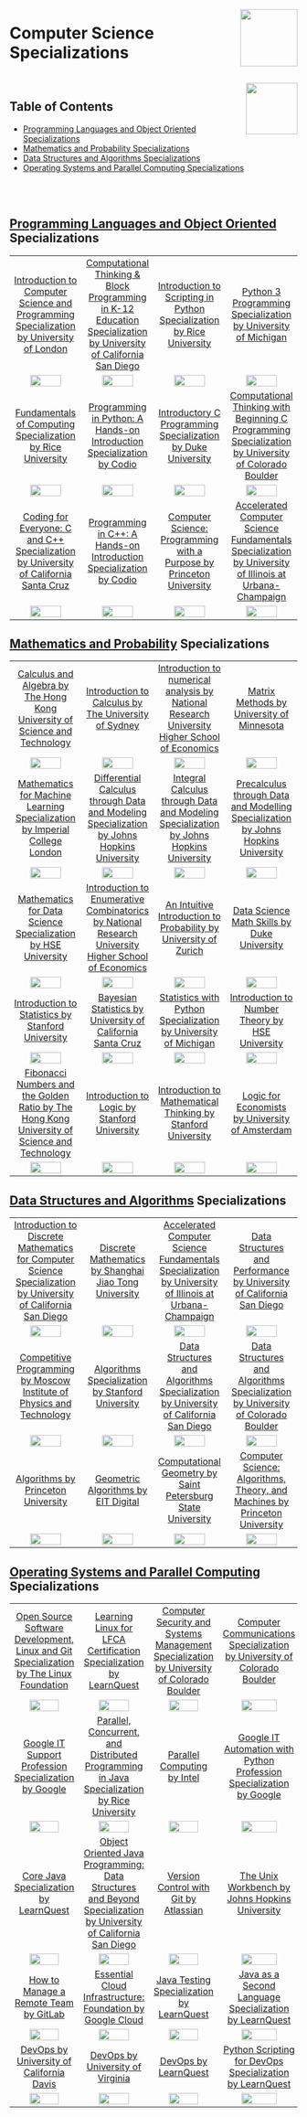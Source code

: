 <img align="right" width="100" src="https://github.com/cs-MohamedAyman/cs-MohamedAyman/blob/main/repos-logos/coursera.jpg"></img>

# Computer Science Specializations

<br>
<img align="right" width="90" height="90" src="https://github.com/cs-MohamedAyman/cs-MohamedAyman/blob/main/repos-logos/agenda.jpg">

## Table of Contents
  * [Programming Languages and Object Oriented Specializations](#Programming-Languages-and-Object-Oriented-Specializations)
  * [Mathematics and Probability Specializations](#Mathematics-and-Probability-Specializations)
  * [Data Structures and Algorithms Specializations](#Data-Structures-and-Algorithms-Specializations)
  * [Operating Systems and Parallel Computing Specializations](#Operating-Systems-and-Parallel-Computing-Specializations)

<br><br>

## [Programming Languages and Object Oriented](https://github.com/cs-MohamedAyman/eLearning-Platforms/tree/master/Coursera-Specializations/Computer-Science/Programming-Languages-and-Object-Oriented/README.md) Specializations

<table>
    <tbody>
        <tr>
<td align=center width="25%"><a href="https://github.com/cs-MohamedAyman/eLearning-Platforms/tree/master/Coursera-Specializations/Computer-Science/Programming-Languages-and-Object-Oriented/README.md">Introduction to Computer Science and Programming Specialization by University of London</a></td>
<td align=center width="25%"><a href="https://github.com/cs-MohamedAyman/eLearning-Platforms/tree/master/Coursera-Specializations/Computer-Science/Programming-Languages-and-Object-Oriented/README.md">Computational Thinking & Block Programming in K-12 Education Specialization by University of California San Diego</a></td>
<td align=center width="25%"><a href="https://github.com/cs-MohamedAyman/eLearning-Platforms/tree/master/Coursera-Specializations/Computer-Science/Programming-Languages-and-Object-Oriented/README.md">Introduction to Scripting in Python Specialization by Rice University</a></td>
<td align=center width="25%"><a href="https://github.com/cs-MohamedAyman/eLearning-Platforms/tree/master/Coursera-Specializations/Computer-Science/Programming-Languages-and-Object-Oriented/README.md">Python 3 Programming Specialization by University of Michigan</a></td>
        </tr>
        <tr>
<td align=center width="25%"><img src="https://github.com/cs-MohamedAyman/eLearning-Platforms/blob/master/Coursera-Specializations/org-logos/university%20of%20london.jpg" width="70%"></img></td>
<td align=center width="25%"><img src="https://github.com/cs-MohamedAyman/eLearning-Platforms/blob/master/Coursera-Specializations/org-logos/university%20of%20california%20san%20diego.jpg" width="70%"></img></td>
<td align=center width="25%"><img src="https://github.com/cs-MohamedAyman/eLearning-Platforms/blob/master/Coursera-Specializations/org-logos/rice%20university.jpg" width="70%"></img></td>
<td align=center width="25%"><img src="https://github.com/cs-MohamedAyman/eLearning-Platforms/blob/master/Coursera-Specializations/org-logos/university%20of%20michigan.jpg" width="70%"></img></td>
        </tr>
        <tr>
<td align=center width="25%"><a href="https://github.com/cs-MohamedAyman/eLearning-Platforms/tree/master/Coursera-Specializations/Computer-Science/Programming-Languages-and-Object-Oriented/README.md">Fundamentals of Computing Specialization by Rice University</a></td>
<td align=center width="25%"><a href="https://github.com/cs-MohamedAyman/eLearning-Platforms/tree/master/Coursera-Specializations/Computer-Science/Programming-Languages-and-Object-Oriented/README.md">Programming in Python: A Hands-on Introduction Specialization by Codio</a></td>
<td align=center width="25%"><a href="https://github.com/cs-MohamedAyman/eLearning-Platforms/tree/master/Coursera-Specializations/Computer-Science/Programming-Languages-and-Object-Oriented/README.md">Introductory C Programming Specialization by Duke University</a></td>
<td align=center width="25%"><a href="https://github.com/cs-MohamedAyman/eLearning-Platforms/tree/master/Coursera-Specializations/Computer-Science/Programming-Languages-and-Object-Oriented/README.md">Computational Thinking with Beginning C Programming Specialization by University of Colorado Boulder</a></td>
        </tr>
        <tr>
<td align=center width="25%"><img src="https://github.com/cs-MohamedAyman/eLearning-Platforms/blob/master/Coursera-Specializations/org-logos/rice%20university.jpg" width="70%"></img></td>
<td align=center width="25%"><img src="https://github.com/cs-MohamedAyman/eLearning-Platforms/blob/master/Coursera-Specializations/org-logos/codio.jpg" width="70%"></img></td>
<td align=center width="25%"><img src="https://github.com/cs-MohamedAyman/eLearning-Platforms/blob/master/Coursera-Specializations/org-logos/duke%20university.jpg" width="70%"></img></td>
<td align=center width="25%"><img src="https://github.com/cs-MohamedAyman/eLearning-Platforms/blob/master/Coursera-Specializations/org-logos/university%20of%20colorado%20boulder.jpg" width="70%"></img></td>
        </tr>
        <tr>
<td align=center width="25%"><a href="https://github.com/cs-MohamedAyman/eLearning-Platforms/tree/master/Coursera-Specializations/Computer-Science/Programming-Languages-and-Object-Oriented/README.md">Coding for Everyone: C and C++ Specialization by University of California Santa Cruz</a></td>
<td align=center width="25%"><a href="https://github.com/cs-MohamedAyman/eLearning-Platforms/tree/master/Coursera-Specializations/Computer-Science/Programming-Languages-and-Object-Oriented/README.md">Programming in C++: A Hands-on Introduction Specialization by Codio</a></td>
<td align=center width="25%"><a href="https://github.com/cs-MohamedAyman/eLearning-Platforms/tree/master/Coursera-Specializations/Computer-Science/Programming-Languages-and-Object-Oriented/README.md">Computer Science: Programming with a Purpose by Princeton University</a></td>
<td align=center width="25%"><a href="https://github.com/cs-MohamedAyman/eLearning-Platforms/tree/master/Coursera-Specializations/Computer-Science/Programming-Languages-and-Object-Oriented/README.md">Accelerated Computer Science Fundamentals Specialization by University of Illinois at Urbana-Champaign</a></td>
        </tr>
        <tr>
<td align=center width="25%"><img src="https://github.com/cs-MohamedAyman/eLearning-Platforms/blob/master/Coursera-Specializations/org-logos/university%20of%20california%20santa%20cruz.jpg" width="70%"></img></td>
<td align=center width="25%"><img src="https://github.com/cs-MohamedAyman/eLearning-Platforms/blob/master/Coursera-Specializations/org-logos/codio.jpg" width="70%"></img></td>
<td align=center width="25%"><img src="https://github.com/cs-MohamedAyman/eLearning-Platforms/blob/master/Coursera-Specializations/org-logos/princeton%20university.jpg" width="70%"></img></td>
<td align=center width="25%"><img src="https://github.com/cs-MohamedAyman/eLearning-Platforms/blob/master/Coursera-Specializations/org-logos/university%20of%20illinois%20at%20urbana-champaign.jpg" width="70%"></img></td>
        </tr>
    </tbody>
</table>

## [Mathematics and Probability](https://github.com/cs-MohamedAyman/eLearning-Platforms/tree/master/Coursera-Specializations/Computer-Science/Mathematics-and-Probability/README.md) Specializations

<table>
    <tbody>
        <tr>
<td align=center width="25%"><a href="https://github.com/cs-MohamedAyman/eLearning-Platforms/tree/master/Coursera-Specializations/Computer-Science/Mathematics-and-Probability/README.md">Calculus and Algebra by The Hong Kong University of Science and Technology</a></td>
<td align=center width="25%"><a href="https://github.com/cs-MohamedAyman/eLearning-Platforms/tree/master/Coursera-Specializations/Computer-Science/Mathematics-and-Probability/README.md">Introduction to Calculus by The University of Sydney</a></td>
<td align=center width="25%"><a href="https://github.com/cs-MohamedAyman/eLearning-Platforms/tree/master/Coursera-Specializations/Computer-Science/Mathematics-and-Probability/README.md">Introduction to numerical analysis by National Research University Higher School of Economics</a></td>
<td align=center width="25%"><a href="https://github.com/cs-MohamedAyman/eLearning-Platforms/tree/master/Coursera-Specializations/Computer-Science/Mathematics-and-Probability/README.md">Matrix Methods by University of Minnesota</a></td>
        </tr>
        <tr>
<td align=center width="25%"><img src="https://github.com/cs-MohamedAyman/eLearning-Platforms/blob/master/Coursera-Specializations/org-logos/the%20hong%20kong%20university%20of%20science%20and%20technology.jpg" width="70%"></img></td>
<td align=center width="25%"><img src="https://github.com/cs-MohamedAyman/eLearning-Platforms/blob/master/Coursera-Specializations/org-logos/the%20university%20of%20sydney.jpg" width="70%"></img></td>
<td align=center width="25%"><img src="https://github.com/cs-MohamedAyman/eLearning-Platforms/blob/master/Coursera-Specializations/org-logos/national%20research%20university%20higher%20school%20of%20economics.jpg" width="70%"></img></td>
<td align=center width="25%"><img src="https://github.com/cs-MohamedAyman/eLearning-Platforms/blob/master/Coursera-Specializations/org-logos/university%20of%20minnesota.jpg" width="70%"></img></td>
        </tr>
        <tr>
<td align=center width="25%"><a href="https://github.com/cs-MohamedAyman/eLearning-Platforms/tree/master/Coursera-Specializations/Computer-Science/Mathematics-and-Probability/README.md">Mathematics for Machine Learning Specialization by Imperial College London</a></td>
<td align=center width="25%"><a href="https://github.com/cs-MohamedAyman/eLearning-Platforms/tree/master/Coursera-Specializations/Computer-Science/Mathematics-and-Probability/README.md">Differential Calculus through Data and Modeling Specialization by Johns Hopkins University</a></td>
<td align=center width="25%"><a href="https://github.com/cs-MohamedAyman/eLearning-Platforms/tree/master/Coursera-Specializations/Computer-Science/Mathematics-and-Probability/README.md">Integral Calculus through Data and Modeling Specialization by Johns Hopkins University</a></td>
<td align=center width="25%"><a href="https://github.com/cs-MohamedAyman/eLearning-Platforms/tree/master/Coursera-Specializations/Computer-Science/Mathematics-and-Probability/README.md">Precalculus through Data and Modelling Specialization by Johns Hopkins University</a></td>
        </tr>
        <tr>
<td align=center width="25%"><img src="https://github.com/cs-MohamedAyman/eLearning-Platforms/blob/master/Coursera-Specializations/org-logos/imperial%20college%20london.jpg" width="70%"></img></td>
<td align=center width="25%"><img src="https://github.com/cs-MohamedAyman/eLearning-Platforms/blob/master/Coursera-Specializations/org-logos/johns%20hopkins%20university.jpg" width="70%"></img></td>
<td align=center width="25%"><img src="https://github.com/cs-MohamedAyman/eLearning-Platforms/blob/master/Coursera-Specializations/org-logos/johns%20hopkins%20university.jpg" width="70%"></img></td>
<td align=center width="25%"><img src="https://github.com/cs-MohamedAyman/eLearning-Platforms/blob/master/Coursera-Specializations/org-logos/johns%20hopkins%20university.jpg" width="70%"></img></td>
        </tr>
        <tr>
<td align=center width="25%"><a href="https://github.com/cs-MohamedAyman/eLearning-Platforms/tree/master/Coursera-Specializations/Computer-Science/Mathematics-and-Probability/README.md">Mathematics for Data Science Specialization by HSE University</a></td>
<td align=center width="25%"><a href="https://github.com/cs-MohamedAyman/eLearning-Platforms/tree/master/Coursera-Specializations/Computer-Science/Mathematics-and-Probability/README.md">Introduction to Enumerative Combinatorics by National Research University Higher School of Economics</a></td>
<td align=center width="25%"><a href="https://github.com/cs-MohamedAyman/eLearning-Platforms/tree/master/Coursera-Specializations/Computer-Science/Mathematics-and-Probability/README.md">An Intuitive Introduction to Probability by University of Zurich</a></td>
<td align=center width="25%"><a href="https://github.com/cs-MohamedAyman/eLearning-Platforms/tree/master/Coursera-Specializations/Computer-Science/Mathematics-and-Probability/README.md">Data Science Math Skills by Duke University</a></td>
        </tr>
        <tr>
<td align=center width="25%"><img src="https://github.com/cs-MohamedAyman/eLearning-Platforms/blob/master/Coursera-Specializations/org-logos/national%20research%20university%20higher%20school%20of%20economics.jpg" width="70%"></img></td>
<td align=center width="25%"><img src="https://github.com/cs-MohamedAyman/eLearning-Platforms/blob/master/Coursera-Specializations/org-logos/national%20research%20university%20higher%20school%20of%20economics.jpg" width="70%"></img></td>
<td align=center width="25%"><img src="https://github.com/cs-MohamedAyman/eLearning-Platforms/blob/master/Coursera-Specializations/org-logos/university%20of%20zurich.jpg" width="70%"></img></td>
<td align=center width="25%"><img src="https://github.com/cs-MohamedAyman/eLearning-Platforms/blob/master/Coursera-Specializations/org-logos/duke%20university.jpg" width="70%"></img></td>
        </tr>
        <tr>
<td align=center width="25%"><a href="https://github.com/cs-MohamedAyman/eLearning-Platforms/tree/master/Coursera-Specializations/Computer-Science/Mathematics-and-Probability/README.md">Introduction to Statistics by Stanford University</a></td>
<td align=center width="25%"><a href="https://github.com/cs-MohamedAyman/eLearning-Platforms/tree/master/Coursera-Specializations/Computer-Science/Mathematics-and-Probability/README.md">Bayesian Statistics by University of California Santa Cruz</a></td>
<td align=center width="25%"><a href="https://github.com/cs-MohamedAyman/eLearning-Platforms/tree/master/Coursera-Specializations/Computer-Science/Mathematics-and-Probability/README.md">Statistics with Python Specialization by University of Michigan</a></td>
<td align=center width="25%"><a href="https://github.com/cs-MohamedAyman/eLearning-Platforms/tree/master/Coursera-Specializations/Computer-Science/Mathematics-and-Probability/README.md">Introduction to Number Theory by HSE University</a></td>
        </tr>
        <tr>
<td align=center width="25%"><img src="https://github.com/cs-MohamedAyman/eLearning-Platforms/blob/master/Coursera-Specializations/org-logos/stanford%20university.jpg" width="70%"></img></td>
<td align=center width="25%"><img src="https://github.com/cs-MohamedAyman/eLearning-Platforms/blob/master/Coursera-Specializations/org-logos/university%20of%20california%20santa%20cruz.jpg" width="70%"></img></td>
<td align=center width="25%"><img src="https://github.com/cs-MohamedAyman/eLearning-Platforms/blob/master/Coursera-Specializations/org-logos/university%20of%20michigan.jpg" width="70%"></img></td>
<td align=center width="25%"><img src="https://github.com/cs-MohamedAyman/eLearning-Platforms/blob/master/Coursera-Specializations/org-logos/hse%20university.jpg" width="70%"></img></td>
        </tr>
        <tr>
<td align=center width="25%"><a href="https://github.com/cs-MohamedAyman/eLearning-Platforms/tree/master/Coursera-Specializations/Computer-Science/Mathematics-and-Probability/README.md">Fibonacci Numbers and the Golden Ratio by The Hong Kong University of Science and Technology</a></td>
<td align=center width="25%"><a href="https://github.com/cs-MohamedAyman/eLearning-Platforms/tree/master/Coursera-Specializations/Computer-Science/Mathematics-and-Probability/README.md">Introduction to Logic by Stanford University</a></td>
<td align=center width="25%"><a href="https://github.com/cs-MohamedAyman/eLearning-Platforms/tree/master/Coursera-Specializations/Computer-Science/Mathematics-and-Probability/README.md">Introduction to Mathematical Thinking by Stanford University</a></td>
<td align=center width="25%"><a href="https://github.com/cs-MohamedAyman/eLearning-Platforms/tree/master/Coursera-Specializations/Computer-Science/Mathematics-and-Probability/README.md">Logic for Economists by University of Amsterdam</a></td>
        </tr>
        <tr>
<td align=center width="25%"><img src="https://github.com/cs-MohamedAyman/eLearning-Platforms/blob/master/Coursera-Specializations/org-logos/the%20hong%20kong%20university%20of%20science%20and%20technology.jpg" width="70%"></img></td>
<td align=center width="25%"><img src="https://github.com/cs-MohamedAyman/eLearning-Platforms/blob/master/Coursera-Specializations/org-logos/stanford%20university.jpg" width="70%"></img></td>
<td align=center width="25%"><img src="https://github.com/cs-MohamedAyman/eLearning-Platforms/blob/master/Coursera-Specializations/org-logos/stanford%20university.jpg" width="70%"></img></td>
<td align=center width="25%"><img src="https://github.com/cs-MohamedAyman/eLearning-Platforms/blob/master/Coursera-Specializations/org-logos//university%20of%20amsterdam.jpg" width="70%"></img></td>
        </tr>
    </tbody>
</table>

## [Data Structures and Algorithms](https://github.com/cs-MohamedAyman/eLearning-Platforms/tree/master/Coursera-Specializations/Computer-Science/Data-Structures-and-Algorithms/README.md) Specializations

<table>
    <tbody>
        <tr>
<td align=center width="25%"><a href="https://github.com/cs-MohamedAyman/eLearning-Platforms/tree/master/Coursera-Specializations/Computer-Science/Data-Structures-and-Algorithms/README.md">Introduction to Discrete Mathematics for Computer Science Specialization by University of California San Diego</a></td>
<td align=center width="25%"><a href="https://github.com/cs-MohamedAyman/eLearning-Platforms/tree/master/Coursera-Specializations/Computer-Science/Data-Structures-and-Algorithms/README.md">Discrete Mathematics by Shanghai Jiao Tong University</a></td>
<td align=center width="25%"><a href="https://github.com/cs-MohamedAyman/eLearning-Platforms/tree/master/Coursera-Specializations/Computer-Science/Data-Structures-and-Algorithms/README.md">Accelerated Computer Science Fundamentals Specialization by University of Illinois at Urbana-Champaign</a></td>
<td align=center width="25%"><a href="https://github.com/cs-MohamedAyman/eLearning-Platforms/tree/master/Coursera-Specializations/Computer-Science/Data-Structures-and-Algorithms/README.md">Data Structures and Performance by University of California San Diego</a></td>
        </tr>
        <tr>
<td align=center width="25%"><img src="https://github.com/cs-MohamedAyman/eLearning-Platforms/blob/master/Coursera-Specializations/org-logos/university%20of%20california%20san%20diego.jpg" width="70%"></img></td>
<td align=center width="25%"><img src="https://github.com/cs-MohamedAyman/eLearning-Platforms/blob/master/Coursera-Specializations/org-logos/shanghai%20jiao%20tong%20university.jpg" width="70%"></img></td>
<td align=center width="25%"><img src="https://github.com/cs-MohamedAyman/eLearning-Platforms/blob/master/Coursera-Specializations/org-logos/university%20of%20illinois%20at%20urbana-champaign.jpg" width="70%"></img></td>
<td align=center width="25%"><img src="https://github.com/cs-MohamedAyman/eLearning-Platforms/blob/master/Coursera-Specializations/org-logos/university%20of%20california%20san%20diego.jpg" width="70%"></img></td>
        </tr>
        <tr>
<td align=center width="25%"><a href="https://github.com/cs-MohamedAyman/eLearning-Platforms/tree/master/Coursera-Specializations/Computer-Science/Data-Structures-and-Algorithms/README.md">Competitive Programming by Moscow Institute of Physics and Technology</a></td>
<td align=center width="25%"><a href="https://github.com/cs-MohamedAyman/eLearning-Platforms/tree/master/Coursera-Specializations/Computer-Science/Data-Structures-and-Algorithms/README.md">Algorithms Specialization by Stanford University</a></td>
<td align=center width="25%"><a href="https://github.com/cs-MohamedAyman/eLearning-Platforms/tree/master/Coursera-Specializations/Computer-Science/Data-Structures-and-Algorithms/README.md">Data Structures and Algorithms Specialization by University of California San Diego</a></td>
<td align=center width="25%"><a href="https://github.com/cs-MohamedAyman/eLearning-Platforms/tree/master/Coursera-Specializations/Computer-Science/Data-Structures-and-Algorithms/README.md">Data Structures and Algorithms Specialization by University of Colorado Boulder</a></td>
        </tr>
        <tr>
<td align=center width="25%"><img src="https://github.com/cs-MohamedAyman/eLearning-Platforms/blob/master/Coursera-Specializations/org-logos/moscow%20institute%20of%20physics%20and%20technology.jpg" width="70%"></img></td>
<td align=center width="25%"><img src="https://github.com/cs-MohamedAyman/eLearning-Platforms/blob/master/Coursera-Specializations/org-logos/stanford%20university.jpg" width="70%"></img></td>
<td align=center width="25%"><img src="https://github.com/cs-MohamedAyman/eLearning-Platforms/blob/master/Coursera-Specializations/org-logos/university%20of%20california%20san%20diego.jpg" width="70%"></img></td>
<td align=center width="25%"><img src="https://github.com/cs-MohamedAyman/eLearning-Platforms/blob/master/Coursera-Specializations/org-logos/university%20of%20colorado%20boulder.jpg" width="70%"></img></td>
        </tr>
        <tr>
<td align=center width="25%"><a href="https://github.com/cs-MohamedAyman/eLearning-Platforms/tree/master/Coursera-Specializations/Computer-Science/Data-Structures-and-Algorithms/README.md">Algorithms by Princeton University</a></td>
<td align=center width="25%"><a href="https://github.com/cs-MohamedAyman/eLearning-Platforms/tree/master/Coursera-Specializations/Computer-Science/Data-Structures-and-Algorithms/README.md">Geometric Algorithms by EIT Digital</a></td>
<td align=center width="25%"><a href="https://github.com/cs-MohamedAyman/eLearning-Platforms/tree/master/Coursera-Specializations/Computer-Science/Data-Structures-and-Algorithms/README.md">Computational Geometry by Saint Petersburg State University</a></td>
<td align=center width="25%"><a href="https://github.com/cs-MohamedAyman/eLearning-Platforms/tree/master/Coursera-Specializations/Computer-Science/Data-Structures-and-Algorithms/README.md">Computer Science: Algorithms, Theory, and Machines by Princeton University</a></td>
        </tr>
        <tr>
<td align=center width="25%"><img src="https://github.com/cs-MohamedAyman/eLearning-Platforms/blob/master/Coursera-Specializations/org-logos/princeton%20university.jpg" width="70%"></img></td>
<td align=center width="25%"><img src="https://github.com/cs-MohamedAyman/eLearning-Platforms/blob/master/Coursera-Specializations/org-logos/eit%20digital.jpg" width="70%"></img></td>
<td align=center width="25%"><img src="https://github.com/cs-MohamedAyman/eLearning-Platforms/blob/master/Coursera-Specializations/org-logos/saint%20petersburg%20state%20university.jpg" width="70%"></img></td>
<td align=center width="25%"><img src="https://github.com/cs-MohamedAyman/eLearning-Platforms/blob/master/Coursera-Specializations/org-logos/princeton%20university.jpg" width="70%"></img></td>
        </tr>
    </tbody>
</table>

## [Operating Systems and Parallel Computing](https://github.com/cs-MohamedAyman/eLearning-Platforms/tree/master/Coursera-Specializations/Computer-Science/Operating-Systems-and-Parallel-Computing/README.md) Specializations

<table>
    <tbody>
        <tr>
<td align=center width="25%"><a href="https://github.com/cs-MohamedAyman/eLearning-Platforms/tree/master/Coursera-Specializations/Computer-Science/Operating-Systems-and-Parallel-Computing/README.md">Open Source Software Development, Linux and Git Specialization by The Linux Foundation</a></td>
<td align=center width="25%"><a href="https://github.com/cs-MohamedAyman/eLearning-Platforms/tree/master/Coursera-Specializations/Computer-Science/Operating-Systems-and-Parallel-Computing/README.md">Learning Linux for LFCA Certification Specialization by LearnQuest</a></td>
<td align=center width="25%"><a href="https://github.com/cs-MohamedAyman/eLearning-Platforms/tree/master/Coursera-Specializations/Computer-Science/Operating-Systems-and-Parallel-Computing/README.md">Computer Security and Systems Management Specialization by University of Colorado Boulder</a></td>
<td align=center width="25%"><a href="https://github.com/cs-MohamedAyman/eLearning-Platforms/tree/master/Coursera-Specializations/Computer-Science/Operating-Systems-and-Parallel-Computing/README.md">Computer Communications Specialization by University of Colorado Boulder</a></td>
        </tr>
        <tr>
<td align=center width="25%"><img src="https://github.com/cs-MohamedAyman/eLearning-Platforms/blob/master/Coursera-Specializations/org-logos/the%20linux%20foundation.jpg" width="70%"></img></td>
<td align=center width="25%"><img src="https://github.com/cs-MohamedAyman/eLearning-Platforms/blob/master/Coursera-Specializations/org-logos/learnquest.jpg" width="70%"></img></td>
<td align=center width="25%"><img src="https://github.com/cs-MohamedAyman/eLearning-Platforms/blob/master/Coursera-Specializations/org-logos/university%20of%20colorado%20boulder.jpg" width="70%"></img></td>
<td align=center width="25%"><img src="https://github.com/cs-MohamedAyman/eLearning-Platforms/blob/master/Coursera-Specializations/org-logos/university%20of%20colorado%20boulder.jpg" width="70%"></img></td>
        </tr>
        <tr>
<td align=center width="25%"><a href="https://github.com/cs-MohamedAyman/eLearning-Platforms/tree/master/Coursera-Specializations/Computer-Science/Operating-Systems-and-Parallel-Computing/README.md">Google IT Support Profession Specialization by Google</a></td>
<td align=center width="25%"><a href="https://github.com/cs-MohamedAyman/eLearning-Platforms/tree/master/Coursera-Specializations/Computer-Science/Operating-Systems-and-Parallel-Computing/README.md">Parallel, Concurrent, and Distributed Programming in Java Specialization by Rice University</a></td>
<td align=center width="25%"><a href="https://github.com/cs-MohamedAyman/eLearning-Platforms/tree/master/Coursera-Specializations/Computer-Science/Operating-Systems-and-Parallel-Computing/README.md">Parallel Computing by Intel</a></td>
<td align=center width="25%"><a href="https://github.com/cs-MohamedAyman/eLearning-Platforms/tree/master/Coursera-Specializations/Computer-Science/Operating-Systems-and-Parallel-Computing/README.md">Google IT Automation with Python Profession Specialization by Google</a></td>
        </tr>
        <tr>
<td align=center width="25%"><img src="https://github.com/cs-MohamedAyman/eLearning-Platforms/blob/master/Coursera-Specializations/org-logos/google.jpg" width="70%"></img></td>
<td align=center width="25%"><img src="https://github.com/cs-MohamedAyman/eLearning-Platforms/blob/master/Coursera-Specializations/org-logos/rice%20university.jpg" width="70%"></img></td>
<td align=center width="25%"><img src="https://github.com/cs-MohamedAyman/eLearning-Platforms/blob/master/Coursera-Specializations/org-logos/intel.jpg" width="70%"></img></td>
<td align=center width="25%"><img src="https://github.com/cs-MohamedAyman/eLearning-Platforms/blob/master/Coursera-Specializations/org-logos/google.jpg" width="70%"></img></td>
        </tr>
        <tr>
<td align=center width="25%"><a href="https://github.com/cs-MohamedAyman/eLearning-Platforms/tree/master/Coursera-Specializations/Computer-Science/Operating-Systems-and-Parallel-Computing/README.md">Core Java Specialization by LearnQuest</a></td>
<td align=center width="25%"><a href="https://github.com/cs-MohamedAyman/eLearning-Platforms/tree/master/Coursera-Specializations/Computer-Science/Operating-Systems-and-Parallel-Computing/README.md">Object Oriented Java Programming: Data Structures and Beyond Specialization by University of California San Diego</a></td>
<td align=center width="25%"><a href="https://github.com/cs-MohamedAyman/eLearning-Platforms/tree/master/Coursera-Specializations/Computer-Science/Operating-Systems-and-Parallel-Computing/README.md">Version Control with Git by Atlassian</a></td>
<td align=center width="25%"><a href="https://github.com/cs-MohamedAyman/eLearning-Platforms/tree/master/Coursera-Specializations/Computer-Science/Operating-Systems-and-Parallel-Computing/README.md">The Unix Workbench by Johns Hopkins University</a></td>
        </tr>
        <tr>
<td align=center width="25%"><img src="https://github.com/cs-MohamedAyman/eLearning-Platforms/blob/master/Coursera-Specializations/org-logos/learnquest.jpg" width="70%"></img></td>
<td align=center width="25%"><img src="https://github.com/cs-MohamedAyman/eLearning-Platforms/blob/master/Coursera-Specializations/org-logos/university%20of%20california%20san%20diego.jpg" width="70%"></img></td>
<td align=center width="25%"><img src="https://github.com/cs-MohamedAyman/eLearning-Platforms/blob/master/Coursera-Specializations/org-logos/atlassian.jpg" width="70%"></img></td>
<td align=center width="25%"><img src="https://github.com/cs-MohamedAyman/eLearning-Platforms/blob/master/Coursera-Specializations/org-logos/johns%20hopkins%20university.jpg" width="70%"></img></td>
        </tr>
        <tr>
<td align=center width="25%"><a href="https://github.com/cs-MohamedAyman/eLearning-Platforms/tree/master/Coursera-Specializations/Computer-Science/Operating-Systems-and-Parallel-Computing/README.md">How to Manage a Remote Team by GitLab</a></td>
<td align=center width="25%"><a href="https://github.com/cs-MohamedAyman/eLearning-Platforms/tree/master/Coursera-Specializations/Computer-Science/Operating-Systems-and-Parallel-Computing/README.md">Essential Cloud Infrastructure: Foundation by Google Cloud</a></td>
<td align=center width="25%"><a href="https://github.com/cs-MohamedAyman/eLearning-Platforms/tree/master/Coursera-Specializations/Computer-Science/Operating-Systems-and-Parallel-Computing/README.md">Java Testing Specialization by LearnQuest</a></td>
<td align=center width="25%"><a href="https://github.com/cs-MohamedAyman/eLearning-Platforms/tree/master/Coursera-Specializations/Computer-Science/Operating-Systems-and-Parallel-Computing/README.md">Java as a Second Language Specialization by LearnQuest</a></td>
        </tr>
        <tr>
<td align=center width="25%"><img src="https://github.com/cs-MohamedAyman/eLearning-Platforms/blob/master/Coursera-Specializations/org-logos/gitlab.jpg" width="70%"></img></td>
<td align=center width="25%"><img src="https://github.com/cs-MohamedAyman/eLearning-Platforms/blob/master/Coursera-Specializations/org-logos/google%20cloud.jpg" width="70%"></img></td>
<td align=center width="25%"><img src="https://github.com/cs-MohamedAyman/eLearning-Platforms/blob/master/Coursera-Specializations/org-logos/learnquest.jpg" width="70%"></img></td>
<td align=center width="25%"><img src="https://github.com/cs-MohamedAyman/eLearning-Platforms/blob/master/Coursera-Specializations/org-logos/learnquest.jpg" width="70%"></img></td>
        </tr>
        <tr>
<td align=center width="25%"><a href="https://github.com/cs-MohamedAyman/eLearning-Platforms/tree/master/Coursera-Specializations/Computer-Science/Operating-Systems-and-Parallel-Computing/README.md">DevOps by University of California Davis</a></td>
<td align=center width="25%"><a href="https://github.com/cs-MohamedAyman/eLearning-Platforms/tree/master/Coursera-Specializations/Computer-Science/Operating-Systems-and-Parallel-Computing/README.md">DevOps by University of Virginia</a></td>
<td align=center width="25%"><a href="https://github.com/cs-MohamedAyman/eLearning-Platforms/tree/master/Coursera-Specializations/Computer-Science/Operating-Systems-and-Parallel-Computing/README.md">DevOps by LearnQuest</a></td>
<td align=center width="25%"><a href="https://github.com/cs-MohamedAyman/eLearning-Platforms/tree/master/Coursera-Specializations/Computer-Science/Operating-Systems-and-Parallel-Computing/README.md">Python Scripting for DevOps Specialization by LearnQuest</a></td>
        </tr>
        <tr>
<td align=center width="25%"><img src="https://github.com/cs-MohamedAyman/eLearning-Platforms/blob/master/Coursera-Specializations/org-logos/university%20of%20california%20davis.jpg" width="70%"></img></td>
<td align=center width="25%"><img src="https://github.com/cs-MohamedAyman/eLearning-Platforms/blob/master/Coursera-Specializations/org-logos/university%20of%20virginia.jpg" width="70%"></img></td>
<td align=center width="25%"><img src="https://github.com/cs-MohamedAyman/eLearning-Platforms/blob/master/Coursera-Specializations/org-logos/learnquest.jpg" width="70%"></img></td>
<td align=center width="25%"><img src="https://github.com/cs-MohamedAyman/eLearning-Platforms/blob/master/Coursera-Specializations/org-logos/learnquest.jpg" width="70%"></img></td>
        </tr>
    </tbody>
</table>
